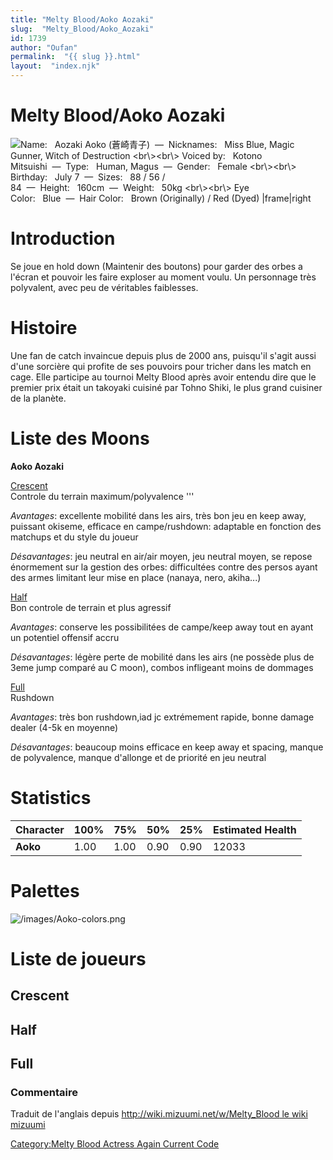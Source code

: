 ```yaml
---
title: "Melty Blood/Aoko Aozaki"
slug:  "Melty_Blood/Aoko_Aozaki"
id: 1739
author: "Oufan"
permalink:  "{{ slug }}.html"
layout:  "index.njk"
---
```


# Melty Blood/Aoko Aozaki

![ **Name:**   Aozaki Aoko (蒼崎青子)  —  **Nicknames:**   Miss Blue,
Magic Gunner, Witch of Destruction \<br\\\>\<br\\\> **Voiced
by:**   Kotono Mitsuishi  —  **Type:**   Human,
Magus  —  **Gender:**   Female \<br\\\>\<br\\\> **Birthday:**   July
7  —  **Sizes:**   88 / 56 /
84  —  **Height:**   160cm  —  **Weight:**   50kg \<br\\\>\<br\\\> **Eye
Color:**   Blue  —  **Hair Color:**   Brown (Originally) / Red (Dyed)
\|frame\|right](/images/Aoko0.png " Name:   Aozaki Aoko (蒼崎青子)  —  Nicknames:   Miss Blue, Magic Gunner, Witch of Destruction <br\><br\> Voiced by:   Kotono Mitsuishi  —  Type:   Human, Magus  —  Gender:   Female <br\><br\> Birthday:   July 7  —  Sizes:   88 / 56 / 84  —  Height:   160cm  —  Weight:   50kg <br\><br\> Eye Color:   Blue  —  Hair Color:   Brown (Originally) / Red (Dyed) |frame|right")

# Introduction

Se joue en hold down (Maintenir des boutons) pour garder des orbes a
l'écran et pouvoir les faire exploser au moment voulu. Un personnage
très polyvalent, avec peu de véritables faiblesses.

# Histoire

Une fan de catch invaincue depuis plus de 2000 ans, puisqu'il s'agit
aussi d'une sorcière qui profite de ses pouvoirs pour tricher dans les
match en cage. Elle participe au tournoi Melty Blood après avoir entendu
dire que le premier prix était un takoyaki cuisiné par Tohno Shiki, le
plus grand cuisiner de la planète.

# Liste des Moons

**Aoko Aozaki**

[Crescent](Melty_Blood/Aoko_Aozaki/Crescent_Moon "wikilink")  
Controle du terrain maximum/polyvalence '''

*Avantages*: excellente mobilité dans les airs, très bon jeu en keep
away, puissant okiseme, efficace en campe/rushdown: adaptable en
fonction des matchups et du style du joueur

*Désavantages*: jeu neutral en air/air moyen, jeu neutral moyen, se
repose énormement sur la gestion des orbes: difficultées contre des
persos ayant des armes limitant leur mise en place (nanaya, nero,
akiha...)

[Half](Melty_Blood/Aoko_Aozaki/Half_Moon "wikilink")  
Bon controle de terrain et plus agressif

*Avantages*: conserve les possibilitées de campe/keep away tout en ayant
un potentiel offensif accru

*Désavantages*: légère perte de mobilité dans les airs (ne possède plus
de 3eme jump comparé au C moon), combos infligeant moins de dommages

[Full](Melty_Blood/Aoko_Aozaki/Full_Moon "wikilink")  
Rushdown

*Avantages*: très bon rushdown,iad jc extrémement rapide, bonne damage
dealer (4-5k en moyenne)

*Désavantages*: beaucoup moins efficace en keep away et spacing, manque
de polyvalence, manque d'allonge et de priorité en jeu neutral

# Statistics

| Character | 100% | 75%  | 50%  | 25%  | Estimated Health |
|-----------|------|------|------|------|------------------|
| **Aoko**  | 1.00 | 1.00 | 0.90 | 0.90 | 12033            |

# Palettes

![](/images/Aoko-colors.png "/images/Aoko-colors.png")

# Liste de joueurs

## Crescent

## Half

## Full

### Commentaire

Traduit de l'anglais depuis [http://wiki.mizuumi.net/w/Melty_Blood le
wiki
mizuumi](http://wiki.mizuumi.net/w/Melty_Blood_le_wiki_mizuumi "wikilink")

[Category:Melty Blood Actress Again Current
Code](Category:Melty_Blood_Actress_Again_Current_Code "wikilink")
